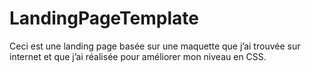 # LandingPageTemplate

Ceci est une landing page basée sur une maquette que j’ai trouvée sur internet et que j’ai réalisée pour améliorer mon niveau en CSS.
